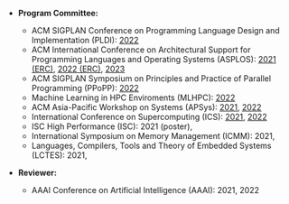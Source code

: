 - **Program Committee:** 
	- ACM SIGPLAN Conference on Programming Language Design and Implementation (PLDI): [2022](https://pldi22.sigplan.org/)
	- ACM International Conference on Architectural Support for Programming Languages and Operating Systems (ASPLOS): [2021 (ERC)](https://asplos-conference.org/2021/index.html), [2022 (ERC)](https://asplos-conference.org/), [2023](https://asplos-conference.org/)
	- ACM SIGPLAN Symposium on Principles and Practice of Parallel Programming (PPoPP): [2022](https://ppopp22.sigplan.org/)
	- Machine Learning in HPC Enviroments (MLHPC): [2022](https://ornl.github.io/MLHPC/index.html)
	- ACM Asia-Pacific Workshop on Systems (APSys): [2021](https://i.cs.hku.hk/apsys2021/), [2022](https://ap-sys.org/)
	- International Conference on Supercomputing (ICS): [2021](https://ics21.github.io/), [2022](https://ics2022.github.io/index.html)
	- ISC High Performance (ISC): 2021 (poster), 
	- International Symposium on Memory Management (ICMM): 2021, 
	- Languages, Compilers, Tools and Theory of Embedded Systems (LCTES): 2021, 


- **Reviewer:** 
	- AAAI Conference on Artificial Intelligence (AAAI): 2021, 2022 